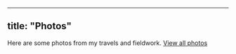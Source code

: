 
---
title: "Photos"
---

Here are some photos from my travels and fieldwork.
[View all photos](/media/photos/)